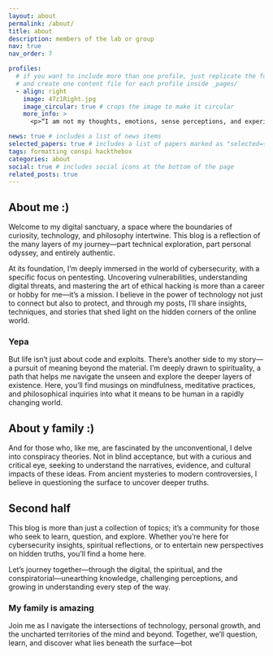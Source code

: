 ```yaml
---
layout: about
permalink: /about/
title: about
description: members of the lab or group
nav: true
nav_order: 7

profiles:
  # if you want to include more than one profile, just replicate the following block
  # and create one content file for each profile inside _pages/
  - align: right
    image: 47z1Right.jpg
    image_circular: true # crops the image to make it circular
    more_info: >
      <p>“I am not my thoughts, emotions, sense perceptions, and experiences. I am not the content of my life. I am Life. I am the space in which all things happen. I am consciousness. I am the Now. I Am.</p>

news: true # includes a list of news items
selected_papers: true # includes a list of papers marked as "selected={true}"
tags: formatting conspi hackthebox
categories: about
social: true # includes social icons at the bottom of the page
related_posts: true
---
```


## About me :)

Welcome to my digital sanctuary, a space where the boundaries of curiosity, technology, and philosophy intertwine. This blog is a reflection of the many layers of my journey—part technical exploration, part personal odyssey, and entirely authentic.

At its foundation, I’m deeply immersed in the world of cybersecurity, with a specific focus on pentesting. Uncovering vulnerabilities, understanding digital threats, and mastering the art of ethical hacking is more than a career or hobby for me—it’s a mission. I believe in the power of technology not just to connect but also to protect, and through my posts, I’ll share insights, techniques, and stories that shed light on the hidden corners of the online world.

### Yepa

But life isn’t just about code and exploits. There’s another side to my story—a pursuit of meaning beyond the material. I’m deeply drawn to spirituality, a path that helps me navigate the unseen and explore the deeper layers of existence. Here, you’ll find musings on mindfulness, meditative practices, and philosophical inquiries into what it means to be human in a rapidly changing world.

## About y family :)

And for those who, like me, are fascinated by the unconventional, I delve into conspiracy theories. Not in blind acceptance, but with a curious and critical eye, seeking to understand the narratives, evidence, and cultural impacts of these ideas. From ancient mysteries to modern controversies, I believe in questioning the surface to uncover deeper truths.

## Second half

This blog is more than just a collection of topics; it’s a community for those who seek to learn, question, and explore. Whether you’re here for cybersecurity insights, spiritual reflections, or to entertain new perspectives on hidden truths, you’ll find a home here.

Let’s journey together—through the digital, the spiritual, and the conspiratorial—unearthing knowledge, challenging perceptions, and growing in understanding every step of the way.

### My family is amazing

Join me as I navigate the intersections of technology, personal growth, and the uncharted territories of the mind and beyond. Together, we’ll question, learn, and discover what lies beneath the surface—bot
